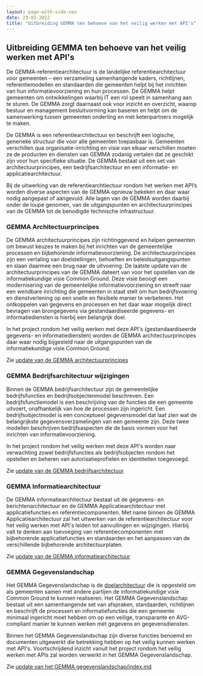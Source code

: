 ```yaml
---
layout: page-with-side-nav
date: 23-03-2022
title: "Uitbreiding GEMMA ten behoeve van het veilig werken met API's"
---
```


## Uitbreiding GEMMA ten behoeve van het veilig werken met API's
De GEMMA-referentiearchitectuur is de landelijke referentiearchitectuur voor gemeenten – een verzameling samenhangende kaders, richtlijnen, referentiemodellen en standaarden die gemeenten helpt bij het inrichten van hun informatievoorziening en hun processen. De GEMMA helpt gemeenten om ontwikkelingen waarbij IT een rol speelt in samenhang aan te sturen. De GEMMA zorgt daarnaast ook voor inzicht en overzicht, waarop bestuur en management besluitvorming kan baseren en helpt om de samenwerking tussen gemeenten onderling en met ketenpartners mogelijk te maken.

De GEMMA is een referentiearchitectuur en beschrijft een logische, generieke structuur die voor alle gemeenten toepasbaar is. Gemeenten verschillen qua organisatie-inrichting en visie van elkaar verschillen moeten ze de producten en diensten van GEMMA zodanig vertalen dat ze geschikt zijn voor hun specifieke situatie. De GEMMA bestaat uit een set van architectuurprincipes, een bedrijfsarchitectuur en een informatie- en applicatiearchitectuur.

Bij de uitwerking van de referentiearchtiectuur rondom het werken met API’s worden diverse aspecten van de GEMMA opnieuw bekeken en daar waar nodig aangepast of aangevuld. Alle lagen van de GEMMA worden daarbij onder de loupe genomen, van de uitgangspunten en architectuurprincipes van de GEMMA tot de benodigde technische infrastructuur. 

### GEMMA Architectuurprincipes
De GEMMA architectuurprincipes zijn richtinggevend en helpen gemeenten om bewust keuzes te maken bij het inrichten van de gemeentelijke processen en bijbehorende informatievoorziening. De architectuurprincipes zijn een vertaling van doelstellingen, behoeften en beleidsuitgangspunten en slaan daarmee een brug naar de uitvoering. De laatste update van de architectuurprincipes van de GEMMA dateert van voor het opstellen van de informatiekundige visie Common Ground. Deze visie  beoogt een modernisering van de gemeentelijke informatievoorziening en streeft naar een wendbare inrichting die gemeenten in staat stelt om hun bedrijfsvoering en dienstverlening op een snelle en flexibele manier te verbeteren. Het ontkoppelen van gegevens en processen en het daar waar mogelijk direct bevragen van brongegevens via gestandaardiseerde gegevens- en informatiediensten is hierbij een belangrijk doel. 

In het project rondom het veilig werken met deze API's (gestandaardiseerde gegevens- en informatiediensten) worden de GEMMA architectuurprincipes daar waar nodig bijgesteld naar de uitgangspunten van de informatiekundige visie Common Ground.

Zie [update van de GEMMA architectuurprincipes](./principes/index.md)

### GEMMA Bedrijfsarchitectuur wijzigingen
Binnen de GEMMA bedrijfsarchitectuur zijn de gemeentelijke bedrijfsfuncties en bedrijfsobjectenmodel beschreven. Een bedrijfsfunctiemodel is een beschrijving van de functies die een gemeente uitvoert, onafhankelijk van hoe de processen zijn ingericht. Een bedrijfsobjectmodel is een conceptueel gegevensmodel dat laat zien wat de belangrijkste gegevensverzamelingen van een gemeente zijn. Deze twee modellen beschrijven bedrijfsaspecten die de basis vormen voor het inrichten van informatievoorziening. 

In het project rondom het veilig werken met deze API's worden naar verwachting zowel bedrijfsfuncties als bedrijfsobjecten rondom het opstellen en beheren van autorisatieprofielen en identiteiten toegevoegd.

Zie [update van de GEMMA bedrijfsarchitectuur](./bedrijfsarchitectuur/index.md)

### GEMMA Informatiearchitectuur
De GEMMA informatiearchitectuur bestaat uit de gegevens- en berichtenarchitectuur en de GEMMA Applicatiearchitectuur met applicatiefuncties en referentiecomponenten. Met name binnen de GEMMA Applicatiearchitectuur zal het uitwerken van de referentiearchitectuur voor het veilig werken met API's leiden tot aanvullingen en wijzigingen. Hierbij valt te denken aan toevoeging van referentiecomponenten met bijbehorende applicatiefuncties en standaarden en het aanpassen van de verschillende bijbehorende architectuurplaten.

 Zie [update van de GEMMA informatiearchitectuur](./informatiearchitectuur/index.md)
 
 ### GEMMA Gegevenslandschap
Het GEMMA Gegevenslandschap is de [doelarchitectuur](https://www.gemmaonline.nl/index.php/Gegevenslandschap) die is opgesteld om als gemeenten samen met andere partijen de informatiekundige visie Common Ground te kunnen realiseren. Het GEMMA Gegevenslandschap bestaat uit een samenhangende set van afspraken, standaarden, richtlijnen en beschrijft de processen en informatiefuncties die een gemeente minimaal ingericht moet hebben om op een veilige, transparante en AVG-compliant manier te kunnen werken met gegevens en gegevensdiensten.

Binnen het GEMMA Gegevenslandschap zijn diverse functies benoemd en documenten uitgewerkt die betrekking hebben op het veilig kunnen werken met API's. Voortschrijdend inzicht vanuit het project rondom het veilig werken met APIs zal worden verwerkt in het GEMMA Gegevenslandschap. 

Zie [update van het GEMMA gegevenslandschap/index.md](./gegevenslandschap/index.md)
